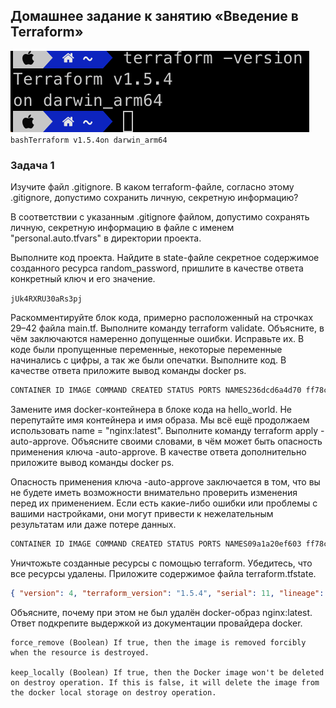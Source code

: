 ## Домашнее задание к занятию «Введение в Terraform»
![Alt text](<Снимок экрана 2023-08-01 в 13.25.56.png>)
```bashTerraform v1.5.4on darwin_arm64```
### Задача 1
Изучите файл .gitignore. В каком terraform-файле, согласно этому .gitignore, допустимо сохранить личную, секретную информацию?

В соответствии с указанным .gitignore файлом, допустимо сохранять личную, секретную информацию в файле с именем "personal.auto.tfvars" в директории проекта. 


Выполните код проекта. Найдите в state-файле секретное содержимое созданного ресурса random_password, пришлите в качестве ответа конкретный ключ и его значение.

`jUk4RXRU30aRs3pj`

Раскомментируйте блок кода, примерно расположенный на строчках 29–42 файла main.tf. Выполните команду terraform validate. Объясните, в чём заключаются намеренно допущенные ошибки. Исправьте их.
В коде были пропущенные переменные, некоторые переменные начинались с цифры, а так же были опечатки.
Выполните код. В качестве ответа приложите вывод команды docker ps.

```bash
CONTAINER ID IMAGE COMMAND CREATED STATUS PORTS NAMES236dcd6a4d70 ff78c7a65ec2 "/docker-entrypoint.…" 18 seconds ago Up 16 seconds 0.0.0.0:8000->80/tcp example_jUk4RXRU30aRs3pj
```

Замените имя docker-контейнера в блоке кода на hello_world. Не перепутайте имя контейнера и имя образа. Мы всё ещё продолжаем использовать name = "nginx:latest". Выполните команду terraform apply -auto-approve. Объясните своими словами, в чём может быть опасность применения ключа -auto-approve. В качестве ответа дополнительно приложите вывод команды docker ps.

Опасность применения ключа -auto-approve заключается в том, что вы не будете иметь возможности внимательно проверить изменения перед их применением. Если есть какие-либо ошибки или проблемы с вашими настройками, они могут привести к нежелательным результатам или даже потере данных.

```bash
CONTAINER ID IMAGE COMMAND CREATED STATUS PORTS NAMES09a1a20ef603 ff78c7a65ec2 "/docker-entrypoint.…" 15 seconds ago Up 15 seconds 0.0.0.0:8000->80/tcp hello_world.
```

Уничтожьте созданные ресурсы с помощью terraform. Убедитесь, что все ресурсы удалены. Приложите содержимое файла terraform.tfstate.

```json
{ "version": 4, "terraform_version": "1.5.4", "serial": 11, "lineage": "955923ec-c280-0513-4006-2e01b7769cf2", "outputs": {}, "resources": [], "check_results": null}
```
Объясните, почему при этом не был удалён docker-образ nginx:latest. Ответ подкрепите выдержкой из документации провайдера docker.
```
force_remove (Boolean) If true, then the image is removed forcibly when the resource is destroyed.

keep_locally (Boolean) If true, then the Docker image won't be deleted on destroy operation. If this is false, it will delete the image from the docker local storage on destroy operation.
```
